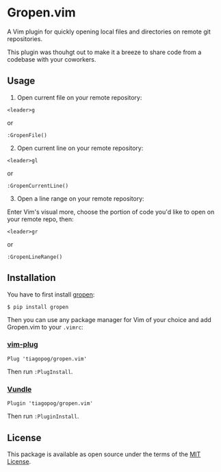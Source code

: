 Gropen.vim
=============

A Vim plugin for quickly opening local files and directories on remote git
repositories.

This plugin was thouhgt out to make it a breeze to share code
from a codebase with your coworkers.

Usage
-----

1) Open current file on your remote repository:

```vim
<leader>g
```

or

```vim
:GropenFile()
```

2) Open current line on your remote repository:

```vim
<leader>gl
```

or

```vim
:GropenCurrentLine()
```

3) Open a line range on your remote repository:

Enter Vim's visual more, choose the portion of code you'd like
to open on your remote repo, then:

```vim
<leader>gr
```

or

```vim
:GropenLineRange()
```

Installation
------------

You have to first install [gropen](https://github.com/tiagopog/gropen):

```shell
$ pip install gropen
```

Then you can use any package manager for Vim of your choice and add Gropen.vim to your `.vimrc`:


### [vim-plug](https://github.com/junegunn/vim-plug)

```vim
Plug 'tiagopog/gropen.vim'
```

Then run `:PlugInstall`.

### [Vundle](https://github.com/VundleVim/Vundle.vim)

```vim
Plugin 'tiagopog/gropen.vim'
```

Then run `:PluginInstall`.

License
-------

This package is available as open source under the terms of the [MIT License](https://opensource.org/licenses/MIT).
